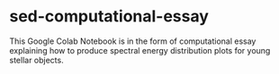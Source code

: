 # sed-computational-essay
This Google Colab Notebook is in the form of computational essay explaining how to produce spectral energy distribution plots for young stellar objects.

